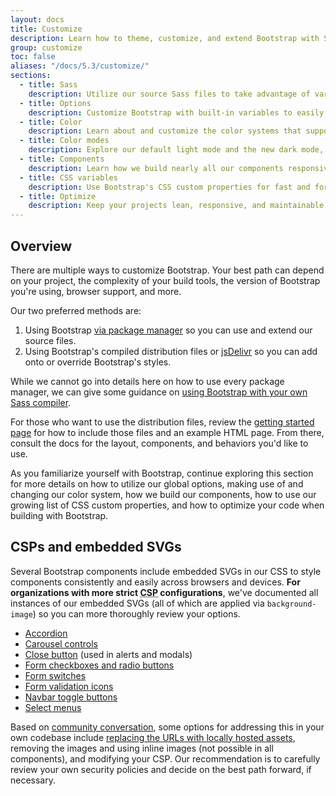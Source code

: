 ```yaml
---
layout: docs
title: Customize
description: Learn how to theme, customize, and extend Bootstrap with Sass, a boatload of global options, an expansive color system, and more.
group: customize
toc: false
aliases: "/docs/5.3/customize/"
sections:
  - title: Sass
    description: Utilize our source Sass files to take advantage of variables, maps, mixins, and functions.
  - title: Options
    description: Customize Bootstrap with built-in variables to easily toggle global CSS preferences.
  - title: Color
    description: Learn about and customize the color systems that support the entire toolkit.
  - title: Color modes
    description: Explore our default light mode and the new dark mode, or create custom color modes yourself.
  - title: Components
    description: Learn how we build nearly all our components responsively and with base and modifier classes.
  - title: CSS variables
    description: Use Bootstrap's CSS custom properties for fast and forward-looking design and development.
  - title: Optimize
    description: Keep your projects lean, responsive, and maintainable so you can deliver the best experience.
---
```


## Overview

There are multiple ways to customize Bootstrap. Your best path can depend on
your project, the complexity of your build tools, the version of Bootstrap
you're using, browser support, and more.

Our two preferred methods are:

1. Using Bootstrap [via package manager](../comecando/baixar.md#gerenciadores-de-pacotes) so you can use and extend
   our source files.
2. Using Bootstrap's compiled distribution files or [jsDelivr](../comecando/baixar.md#cdn-via-jsdelivr) so you can add onto or
   override Bootstrap's styles.

While we cannot go into details here on how to use every package manager, we can
give some guidance on [using Bootstrap with your own Sass compiler](sass.md).

For those who want to use the distribution files, review
the [getting started page](../comecando/introducao.md) for
how to include those files and an example HTML page. From there, consult the
docs for the layout, components, and behaviors you'd like to use.

As you familiarize yourself with Bootstrap, continue exploring this section for
more details on how to utilize our global options, making use of and changing
our color system, how we build our components, how to use our growing list of
CSS custom properties, and how to optimize your code when building with
Bootstrap.

## CSPs and embedded SVGs

Several Bootstrap components include embedded SVGs in our CSS to style
components consistently and easily across browsers and devices. **For
organizations with more strict <abbr title="Content Security Policy">CSP</abbr>
configurations**, we've documented all instances of our embedded SVGs (all of
which are applied via `background-image`) so you can more thoroughly review your
options.

- [Accordion](../components/accordion.md)
- [Carousel controls](../components/carousel.md#with-controls)
- [Close button](../components/close-button.md) (used in alerts and
  modals)
- [Form checkboxes and radio buttons](../forms/checks-radios.md)
- [Form switches](../forms/checks-radios.md#switches)
- [Form validation icons](../forms/validation.md#server-side)
- [Navbar toggle buttons](../components/navbar.md#responsive-behaviors)
- [Select menus](../forms/select.md)

Based
on [community conversation](https://github.com/twbs/bootstrap/issues/25394),
some options for addressing this in your own codebase
include [replacing the URLs with locally hosted assets](../comecando/webpack.md#extraindo-arquivos-svg), removing the images and
using inline images (not possible in all components), and modifying your CSP.
Our recommendation is to carefully review your own security policies and decide
on the best path forward, if necessary.
